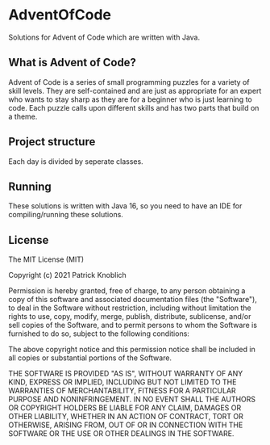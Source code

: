 # AdventOfCode

Solutions for Advent of Code which are written with Java.

## What is Advent of Code?

Advent of Code is a series of small programming puzzles for a variety of skill levels.
They are self-contained and are just as appropriate for an expert who wants to stay sharp as they are for a beginner who is just learning to code.
Each puzzle calls upon different skills and has two parts that build on a theme.

## Project structure

Each day is divided by seperate classes.

## Running

These solutions is written with Java 16, so you need to have an IDE for compiling/running these solutions.

## License

The MIT License (MIT)

Copyright (c) 2021 Patrick Knoblich

Permission is hereby granted, free of charge, to any person obtaining a copy
of this software and associated documentation files (the "Software"), to deal
in the Software without restriction, including without limitation the rights
to use, copy, modify, merge, publish, distribute, sublicense, and/or sell
copies of the Software, and to permit persons to whom the Software is
furnished to do so, subject to the following conditions:

The above copyright notice and this permission notice shall be included in all
copies or substantial portions of the Software.

THE SOFTWARE IS PROVIDED "AS IS", WITHOUT WARRANTY OF ANY KIND, EXPRESS OR
IMPLIED, INCLUDING BUT NOT LIMITED TO THE WARRANTIES OF MERCHANTABILITY,
FITNESS FOR A PARTICULAR PURPOSE AND NONINFRINGEMENT. IN NO EVENT SHALL THE
AUTHORS OR COPYRIGHT HOLDERS BE LIABLE FOR ANY CLAIM, DAMAGES OR OTHER
LIABILITY, WHETHER IN AN ACTION OF CONTRACT, TORT OR OTHERWISE, ARISING FROM,
OUT OF OR IN CONNECTION WITH THE SOFTWARE OR THE USE OR OTHER DEALINGS IN THE
SOFTWARE.

